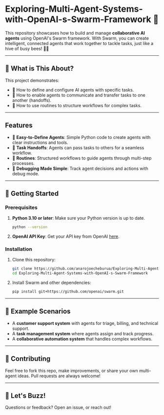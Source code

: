 # Exploring-Multi-Agent-Systems-with-OpenAI-s-Swarm-Framework 🐝 

This repository showcases how to build and manage **collaborative AI agents** using OpenAI's Swarm framework. With Swarm, you can create intelligent, connected agents that work together to tackle tasks, just like a hive of busy bees! 🐝✨

---

## 🐝 What is This About?  
This project demonstrates:  
- 🐝 How to define and configure AI agents with specific tasks.  
- 🐝 How to enable agents to communicate and transfer tasks to one another (handoffs).  
- 🐝 How to use routines to structure workflows for complex tasks.  

---

## Features
- 🐝 **Easy-to-Define Agents**: Simple Python code to create agents with clear instructions and tools.  
- 🐝 **Task Handoffs**: Agents can pass tasks to others for a seamless workflow.  
- 🐝 **Routines**: Structured workflows to guide agents through multi-step processes.  
- 🐝 **Debugging Made Simple**: Track agent decisions and actions with debug mode.  

---

## 🐝 Getting Started

### Prerequisites
1. **Python 3.10 or later**: Make sure your Python version is up to date.  
   ```bash
   python --version
   ```
2. **OpenAI API Key**: Get your API key from OpenAI [here](https://platform.openai.com).  

### Installation
1. Clone this repository:  
   ```bash
   git clone https://github.com/anarojoecheburua/Exploring-Multi-Agent-Systems-with-OpenAI-s-Swarm-Framework.git
   cd Exploring-Multi-Agent-Systems-with-OpenAI-s-Swarm-Framework
   ```
2. Install Swarm and other dependencies:  
   ```bash
   pip install git+https://github.com/openai/swarm.git
   ```

---

## 🐝 Example Scenarios
- A **customer support system** with agents for triage, billing, and technical support.  
- A **task management system** where agents assign and track progress.  
- A **collaborative automation system** that handles complex workflows.  

---

## 🐝 Contributing
Feel free to fork this repo, make improvements, or share your own multi-agent ideas. Pull requests are always welcome!


---

## 🐝 Let's Buzz!  
Questions or feedback? Open an issue, or reach out!
